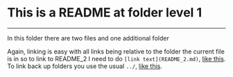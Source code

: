 # This is a README at folder level 1
---

In this folder there are two files and one additional folder

Again, linking is easy with all links being relative to the folder the current file is in so to link to README_2 I need to do `[link text](README_2.md)`, [like this](README_2.md). To link back up folders you use the usual `../`, [like this](../).
